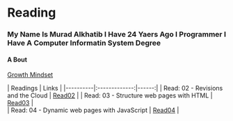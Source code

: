 # Reading
### My Name Is Murad Alkhatib I Have 24 Yaers Ago I Programmer I Have A Computer Informatin System Degree

#### A Bout 
[Growth Mindset](GrowthMindset)

| Readings   |      Links      | 
|----------|:-------------:|------:|
| Read: 02 - Revisions and the Cloud |  [Read02](Read02) | 
| Read: 03 - Structure web pages with HTML | [Read03](Read03)  |  
| Read: 04 - Dynamic web pages with JavaScript | [Read04](Rea04) |  

